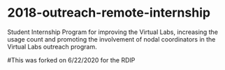 # 2018-outreach-remote-internship
Student Internship Program for improving the Virtual Labs, increasing the usage count and promoting the involvement of nodal coordinators in the Virtual Labs outreach program.

#This was forked on 6/22/2020 for the RDIP
